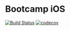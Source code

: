 # Bootcamp iOS

[![Build Status](https://travis-ci.org/qulc/bootcamp-ios.svg?branch=master)](https://travis-ci.org/qulc/bootcamp-ios)
[![codecov](https://codecov.io/gh/qulc/bootcamp-ios/branch/master/graph/badge.svg)](https://codecov.io/gh/qulc/bootcamp-ios)
